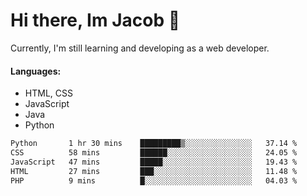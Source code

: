 # Hi there, Im Jacob 👋
Currently, I'm still learning and developing as a web developer.

#### Languages:
- HTML, CSS
- JavaScript
- Java
- Python

<!--START_SECTION:waka-->

```txt
Python       1 hr 30 mins    █████████▒░░░░░░░░░░░░░░░   37.14 %
CSS          58 mins         ██████░░░░░░░░░░░░░░░░░░░   24.05 %
JavaScript   47 mins         █████░░░░░░░░░░░░░░░░░░░░   19.43 %
HTML         27 mins         ███░░░░░░░░░░░░░░░░░░░░░░   11.48 %
PHP          9 mins          █░░░░░░░░░░░░░░░░░░░░░░░░   04.03 %
```

<!--END_SECTION:waka-->

